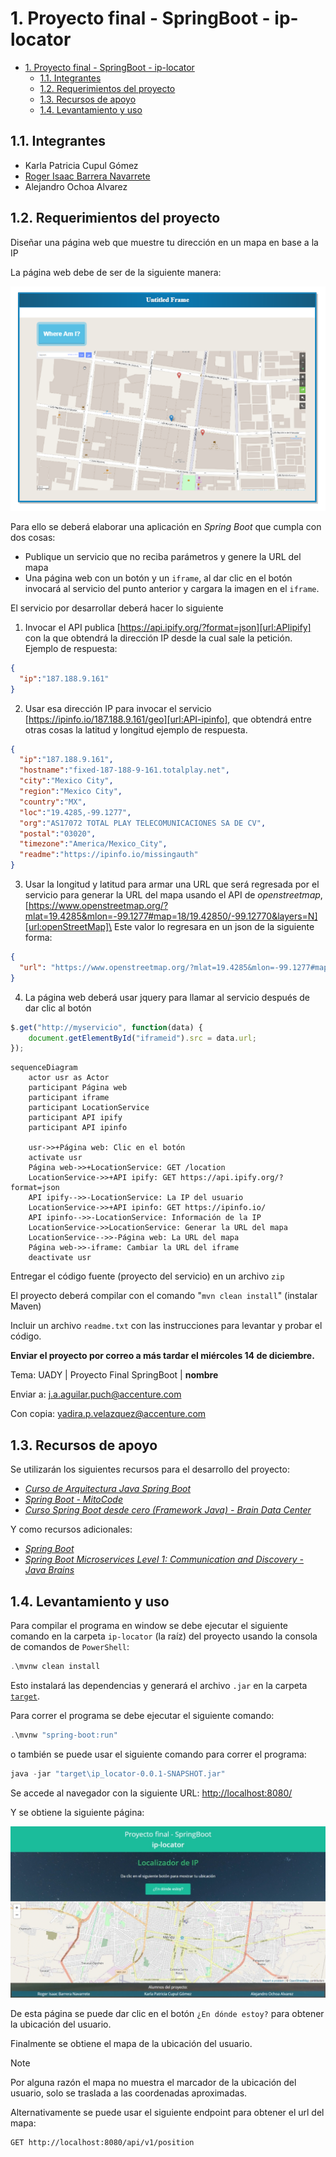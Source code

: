 <!-- markdownlint-disable-file MD029 -->

# 1. Proyecto final - SpringBoot - ip-locator

- [1. Proyecto final - SpringBoot - ip-locator](#1-proyecto-final---springboot---ip-locator)
  - [1.1. Integrantes](#11-integrantes)
  - [1.2. Requerimientos del proyecto](#12-requerimientos-del-proyecto)
  - [1.3. Recursos de apoyo](#13-recursos-de-apoyo)
  - [1.4. Levantamiento y uso](#14-levantamiento-y-uso)

## 1.1. Integrantes

- Karla Patricia Cupul Gómez
- [Roger Isaac Barrera Navarrete][url:LI-Barrera]
- Alejandro Ochoa Alvarez

## 1.2. Requerimientos del proyecto

Diseñar una página web que muestre tu dirección en un mapa en base a la IP

La página web debe de ser de la siguiente manera:

![Captura de ejemplo del resultado de la aplicación][img:appExample]

Para ello se deberá elaborar una aplicación en *Spring Boot* que cumpla con dos cosas:

- Publique un servicio que no reciba parámetros y genere la URL del mapa
- Una página web con un botón y un ``iframe``, al dar clic en el botón invocará al servicio del punto anterior y cargara la imagen en el ``iframe``.

El servicio por desarrollar deberá hacer lo siguiente

1. Invocar el API publica [https://api.ipify.org/?format=json][url:APIipify] con la que obtendrá la dirección IP desde la cual sale la petición.\
Ejemplo de respuesta:

```json
{
  "ip":"187.188.9.161"
}
```

2. Usar esa dirección IP para invocar el servicio [https://ipinfo.io/187.188.9.161/geo][url:API-ipinfo], que obtendrá entre otras cosas la latitud y longitud ejemplo de respuesta.

```json
{
  "ip":"187.188.9.161",
  "hostname":"fixed-187-188-9-161.totalplay.net",
  "city":"Mexico City",
  "region":"Mexico City",
  "country":"MX",
  "loc":"19.4285,-99.1277",
  "org":"AS17072 TOTAL PLAY TELECOMUNICACIONES SA DE CV",
  "postal":"03020",
  "timezone":"America/Mexico_City",
  "readme":"https://ipinfo.io/missingauth"
}
```

3. Usar la longitud y latitud para armar una URL que será regresada por el servicio para generar la URL del mapa usando el API de *openstreetmap*, [https://www.openstreetmap.org/?mlat=19.4285&mlon=-99.1277#map=18/19.42850/-99.12770&layers=N][url:openStreetMap]\
Este valor lo regresara en un json de la siguiente forma:

```json
{
  "url": "https://www.openstreetmap.org/?mlat=19.4285&mlon=-99.1277#map=18/19.42850/-99.12770&layers=N"
}
```

4. La página web deberá usar jquery para llamar al servicio después de dar clic al botón

```javascript
$.get("http://myservicio", function(data) {
    document.getElementById("iframeid").src = data.url;
});
```

```mermaid
sequenceDiagram
    actor usr as Actor
    participant Página web
    participant iframe
    participant LocationService
    participant API ipify
    participant API ipinfo

    usr->>+Página web: Clic en el botón
    activate usr
    Página web->>+LocationService: GET /location
    LocationService->>+API ipify: GET https://api.ipify.org/?format=json
    API ipify-->>-LocationService: La IP del usuario
    LocationService->>+API ipinfo: GET https://ipinfo.io/
    API ipinfo-->>-LocationService: Información de la IP
    LocationService->>LocationService: Generar la URL del mapa
    LocationService-->>-Página web: La URL del mapa
    Página web->>-iframe: Cambiar la URL del iframe
    deactivate usr
```

Entregar el código fuente (proyecto del servicio) en un archivo ``zip``

El proyecto deberá compilar con el comando "``mvn clean install``" (instalar Maven)

Incluir un archivo ``readme.txt`` con las instrucciones para levantar y probar el código.

**Enviar el proyecto por correo a más tardar el miércoles 14 de diciembre.**

Tema: UADY | Proyecto Final SpringBoot | **nombre**

Enviar a: [j.a.aguilar.puch@accenture.com][mail:Aguilar]

Con copia: [yadira.p.velazquez@accenture.com][mail:Yadira]

## 1.3. Recursos de apoyo

Se utilizarán los siguientes recursos para el desarrollo del proyecto:

- [*Curso de Arquitectura Java Spring Boot*][url:arquitecturajava]
- [*Spring Boot - MitoCode*][url:MitoCode]
- [*Curso Spring Boot desde cero (Framework Java) - Brain Data Center*][url:BrainDataCenter]

Y como recursos adicionales:

- [*Spring Boot*][url:springio]
- [*Spring Boot Microservices Level 1: Communication and Discovery - Java Brains*][url:javaBrains]

## 1.4. Levantamiento y uso

Para compilar el programa en window se debe ejecutar el siguiente comando en la carpeta ``ip-locator`` (la raíz) del proyecto usando la consola de comandos de ``PowerShell``:

```powershell
.\mvnw clean install
```

Esto instalará las dependencias y generará el archivo ``.jar`` en la carpeta [``target``](target).

Para correr el programa se debe ejecutar el siguiente comando:

```powershell
.\mvnw "spring-boot:run"
```

o también se puede usar el siguiente comando para correr el programa:

```powershell
java -jar "target\ip_locator-0.0.1-SNAPSHOT.jar"
```

Se accede al navegador con la siguiente URL: [http://localhost:8080/][url:localHost]

Y se obtiene la siguiente página:

![Página de inicio][img:capturaApp]

De esta página se puede dar clic en el botón ``¿En dónde estoy?`` para obtener la ubicación del usuario.

Finalmente se obtiene el mapa de la ubicación del usuario.
> [!NOTE]
> Por alguna razón el mapa no muestra el marcador de la ubicación del usuario, solo se traslada a las coordenadas aproximadas.

Alternativamente se puede usar el siguiente endpoint para obtener el url del mapa:

```http
GET http://localhost:8080/api/v1/position
```

[img:appExample]: img/example.png
[img:capturaApp]: img/captura_app.jpeg
[mail:Aguilar]: mailto:j.a.aguilar.puch@accenture.com
[mail:Yadira]: mailto:yadira.p.velazquez@accenture.com
[url:API-ipinfo]: https://ipinfo.io/187.188.9.161/geo
[url:APIipify]: https://api.ipify.org/?format=json
[url:arquitecturajava]: https://cursos.arquitecturajava.com/p/spring-boot1
[url:BrainDataCenter]: https://youtube.com/playlist?list=PLCIjncxyvEHbSAhlMhSrMROJtg1s_tlG8
[url:javaBrains]: https://youtube.com/playlist?list=PLqq-6Pq4lTTZSKAFG6aCDVDP86Qx4lNas
[url:LI-Barrera]: https://www.linkedin.com/in/ribn/
[url:localHost]: http://localhost:8080/
[url:MitoCode]: https://youtube.com/playlist?list=PLvimn1Ins-40wR4PC-YtTQ5TKt3vRrVwl
[url:openStreetMap]: https://www.openstreetmap.org/?mlat=19.4285&mlon=-99.1277#map=18/19.42850/-99.12770&layers=N
[url:springio]: https://spring.io/projects/spring-boot
